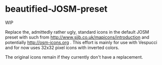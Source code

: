 beautified-JOSM-preset
======================

WIP

Replace the, admittedly rather ugly, standard icons in the default JOSM preset with such from http://www.sjjb.co.uk/mapicons/introduction and potentially http://osm-icons.org . This effort is mainly for use with Vespucci and for now uses 32x32 pixel icons with inverted colors.  

The original icons remain if they currently don't have a replacement. 
